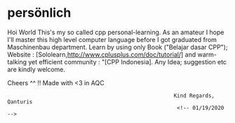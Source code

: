 # persönlich
 Hoi World
 This's my so called cpp personal-learning. As an amateur I hope I'll master this high level computer language before I got graduated from Maschinenbau department.
 Learn by using only Book ("Belajar dasar CPP"); Website : [Sololearn,http://www.cplusplus.com/doc/tutorial/]
 and warm-talking yet efficient community : "[CPP Indonesia]. Any Idea; suggestion etc are kindly welcome.

 Cheers ^^ !!
                                                          Made with <3 in AQC



                                                         Kind Regards, Qanturis
                                                          <!-- 01/19/2020 -->
